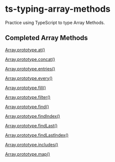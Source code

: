 # ts-typing-array-methods

Practice using TypeScript to type Array Methods.

## Completed Array Methods

[Array.prototype.at()](./src/at.ts)

[Array.prototype.concat()](./src/concat.ts)

<!-- [Array.prototype.copyWithin()](./src/copyWithin.ts) -->

[Array.prototype.entries()](./src/entires.ts)

[Array.prototype.every()](./src/every.ts)

[Array.prototype.fill()](./src/fill.ts)

[Array.prototype.filter()](./src/filter.ts)

[Array.prototype.find()](./src/find.ts)

[Array.prototype.findIndex()](./src/findIndex.ts)

[Array.prototype.findLast()](./src/findLast.ts)

[Array.prototype.findLastIndex()](./src/findLastIndex.ts)

<!-- [Array.prototype.flat()](./src/flat.ts) -->

<!-- [Array.prototype.flatMap()](./src/flatMap.ts) -->

<!-- [Array.prototype.forEach()](./src/forEach.ts) -->

[Array.prototype.includes()](./src/includes.ts)

<!-- [Array.prototype.indexOf()](./src/indexOf.ts) -->

<!-- [Array.prototype.join()](./src/join.ts) -->

<!-- [Array.prototype.keys()](./src/keys.ts) -->

<!-- [Array.prototype.lastIndexOf()](./src/lastIndexOf.ts) -->

[Array.prototype.map()](./src/map.ts)

<!-- [Array.prototype.pop()](./src/pop.ts) -->

<!-- [Array.prototype.push()](./src/push.ts) -->

<!-- [Array.prototype.reduce()](./src/reduce.ts) -->

<!-- [Array.prototype.reduceRight()](./src/reduceRight.ts) -->

<!-- [Array.prototype.reverse()](./src/reverse.ts) -->

<!-- [Array.prototype.shift()](./src/shift.ts) -->

<!-- [Array.prototype.slice()](./src/slice.ts) -->

<!-- [Array.prototype.some()](./src/some.ts) -->

<!-- [Array.prototype.sort()](./src/sort.ts) -->

<!-- [Array.prototype.splice()](./src/splice.ts) -->

<!-- [Array.prototype.toLocaleString()](./src/toLocaleString.ts) -->

<!-- [Array.prototype.toReversed()](./src/toReversed.ts) -->

<!-- [Array.prototype.toSorted()](./src/toSorted.ts) -->

<!-- [Array.prototype.toSpliced()](./src/toSpliced.ts) -->

<!-- [Array.prototype.toString()](./src/toString.ts) -->

<!-- [Array.prototype.unshift()](./src/unshift.ts) -->

<!-- [Array.prototype.values()](./src/values.ts) -->

<!-- [Array.prototype.with()](./src/with.ts) -->
